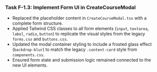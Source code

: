 ### Task F-1.3: Implement Form UI in CreateCourseModal
- Replaced the placeholder content in `CreateCourseModal.tsx` with a complete form structure.
- Applied Tailwind CSS classes to all form elements (`input`, `textarea`, `label`, `radio`, `button`) to replicate the visual styles from the legacy `forms.css` and `buttons.css`.
- Updated the modal container styling to include a frosted glass effect (`backdrop-blur`) to match the legacy `.content-card` style from `components.css`.
- Ensured form state and submission logic remained connected to the new UI elements.
